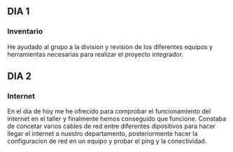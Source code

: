 ## DIA 1 ##

### Inventario ###

He ayudado al grupo a la division y revision de los diferentes equipos y herramientas necesarias para realizar el proyecto integrador.

## DIA 2 ##

### Internet ###

En el dia de hoy me he ofrecido para comprobar el funcionamiento del internet en el taller y finalmente hemos conseguido que funcione. Constaba de concetar varios cables de red entre diferentes dipositivos para hacer llegar el internet a nuestro departamento, posteriormente hacer la configuracion de red en un equipo y probar el ping y la conectividad.
